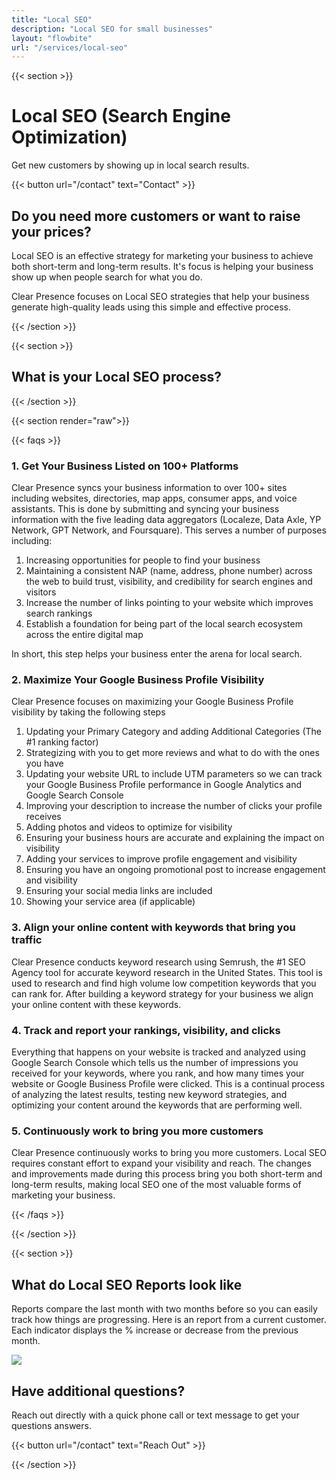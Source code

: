 ```yaml
---
title: "Local SEO"
description: "Local SEO for small businesses"
layout: "flowbite"
url: "/services/local-seo"
---
```


{{< section >}}

# Local SEO (Search Engine Optimization)

Get new customers by showing up in local search results.

{{< button url="/contact" text="Contact" >}}

## Do you need more customers or want to raise your prices?

Local SEO is an effective strategy for marketing your business to achieve both short-term and long-term results. It's focus is helping your business show up when people search for what you do.

Clear Presence focuses on Local SEO strategies that help your business generate high-quality leads using this simple and effective process.

{{< /section >}}

{{< section >}}

## What is your Local SEO process?

{{< /section >}}


{{< section render="raw">}}

{{< faqs >}}

### 1. Get Your Business Listed on 100+ Platforms

Clear Presence syncs your business information to over 100+ sites including websites, directories, map apps, consumer apps, and voice assistants. This is done by submitting and syncing your business information with the five leading data aggregators (Localeze, Data Axle, YP Network, GPT Network, and Foursquare). This serves a number of purposes including:

1. Increasing opportunities for people to find your business
2. Maintaining a consistent NAP (name, address, phone number) across the web to build trust, visibility, and credibility for search engines and visitors
3. Increase the number of links pointing to your website which improves search rankings
4. Establish a foundation for being part of the local search ecosystem across the entire digital map

In short, this step helps your business enter the arena for local search.

### 2. Maximize Your Google Business Profile Visibility

Clear Presence focuses on maximizing your Google Business Profile visibility by taking the following steps

1. Updating your Primary Category and adding Additional Categories (The #1 ranking factor)
2. Strategizing with you to get more reviews and what to do with the ones you have
3. Updating your website URL to include UTM parameters so we can track your Google Business Profile performance in Google Analytics and Google Search Console
4. Improving your description to increase the number of clicks your profile receives
5. Adding photos and videos to optimize for visibility
6. Ensuring your business hours are accurate and explaining the impact on visibility
7. Adding your services to improve profile engagement and visibility
8. Ensuring you have an ongoing promotional post to increase engagement and visibility
9. Ensuring your social media links are included
10. Showing your service area (if applicable)

### 3. Align your online content with keywords that bring you traffic

Clear Presence conducts keyword research using Semrush, the #1 SEO Agency tool for accurate keyword research in the United States. This tool is used to research and find high volume low competition keywords that you can rank for. After building a keyword strategy for your business we align your online content with these keywords.

### 4. Track and report your rankings, visibility, and clicks

Everything that happens on your website is tracked and analyzed using Google Search Console which tells us the number of impressions you received for your keywords, where you rank, and how many times your website or Google Business Profile were clicked. This is a continual process of analyzing the latest results, testing new keyword strategies, and optimizing your content around the keywords that are performing well.

### 5. Continuously work to bring you more customers

Clear Presence continuously works to bring you more customers. Local SEO requires constant effort to expand your visibility and reach. The changes and improvements made during this process bring you both short-term and long-term results, making local SEO one of the most valuable forms of marketing your business.

{{< /faqs >}}

{{< /section >}}

{{< section >}}

## What do Local SEO Reports look like

Reports compare the last month with two months before so you can easily track how things are progressing. Here is an report from a current customer. Each indicator displays the % increase or decrease from the previous month.


![](../../media/local-seo-analytics-report.avif)

## Have additional questions?

Reach out directly with a quick phone call or text message to get your questions answers.

{{< button url="/contact" text="Reach Out" >}}


{{< /section >}}

